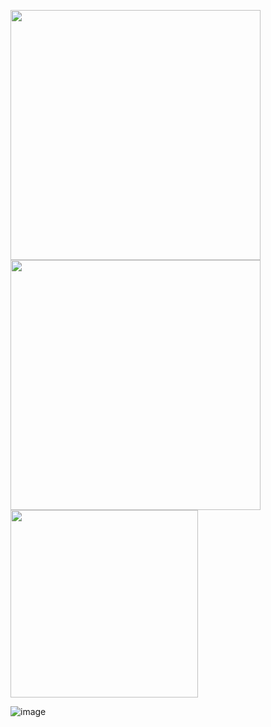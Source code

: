 <img src="https://user-images.githubusercontent.com/97444278/149924097-4c7bdda9-fd43-45f9-ba1f-eb4de48513e0.png" width="400"><img src="https://user-images.githubusercontent.com/97444278/149924109-1f8534c7-edfe-4850-83d4-46fd2e266082.png" width="400"><img src="https://user-images.githubusercontent.com/97444278/149924121-e6077ba1-da09-40fa-8cd8-d343e2bb8ce5.png" width="300">

![image](https://user-images.githubusercontent.com/70198995/165944288-4ab309b0-a42b-416a-adea-8d2a1250593a.png)
